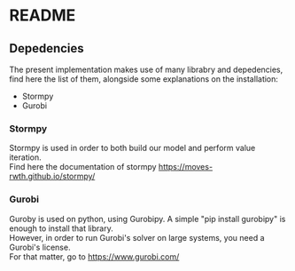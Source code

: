 # README

## Depedencies

The present implementation makes use of many librabry and depedencies, find here the list of them, alongside some explanations on the installation:

- Stormpy
- Gurobi

### Stormpy

Stormpy is used in order to both build our model and perform value iteration. <br />
Find here the documentation of stormpy https://moves-rwth.github.io/stormpy/

### Gurobi

Guroby is used on python, using Gurobipy. A simple "pip install gurobipy" is enough to install that library. <br />
However, in order to run Gurobi's solver on large systems, you need a Gurobi's license. <br />
For that matter, go to https://www.gurobi.com/
